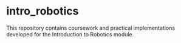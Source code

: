 # intro_robotics
This repository contains coursework and practical implementations developed for the Introduction to Robotics module.

